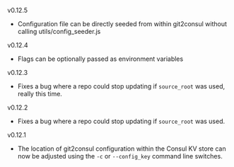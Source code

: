 v0.12.5

* Configuration file can be directly seeded from within git2consul without calling utils/config_seeder.js

v0.12.4

* Flags can be optionally passed as environment variables

v0.12.3

* Fixes a bug where a repo could stop updating if `source_root` was used, really this time.

v0.12.2

* Fixes a bug where a repo could stop updating if `source_root` was used.

v0.12.1

* The location of git2consul configuration within the Consul KV store can now be adjusted using the `-c` or `--config_key` command line switches.

